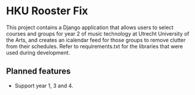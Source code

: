# HKU Rooster Fix
This project contains a Django application that allows users to select courses and groups for year 2 of music technology at Utrecht University of the Arts, and creates an icalendar feed for those groups to remove clutter from their schedules. Refer to requirements.txt for the libraries that were used during development.

## Planned features
- Support year 1, 3 and 4.
